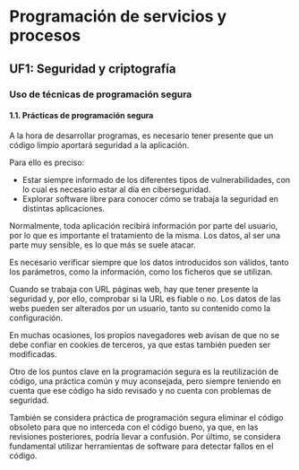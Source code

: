 # Programación de servicios y procesos

## UF1: Seguridad y criptografía

### Uso de técnicas de programación segura

#### 1.1. Prácticas de programación segura

A la hora de desarrollar programas, es necesario tener presente que un código limpio aportará seguridad a la aplicación.

Para ello es preciso:

- Estar siempre informado de los diferentes tipos de vulnerabilidades, con lo cual es necesario estar al día en ciberseguridad.
- Explorar software libre para conocer cómo se trabaja la seguridad en distintas aplicaciones.

Normalmente, toda aplicación recibirá información por parte del usuario, por lo que es importante el tratamiento de la misma. Los datos, al ser una parte muy sensible, es lo que más se suele atacar.

Es necesario verificar siempre que los datos introducidos son válidos, tanto los parámetros, como la información, como los ficheros que se utilizan.

Cuando se trabaja con URL páginas web, hay que tener presente la seguridad y, por ello, comprobar si la URL es fiable o no. Los datos de las webs pueden ser alterados por un usuario, tanto su contenido como la configuración.

En muchas ocasiones, los propios navegadores web avisan de que no se debe confiar en cookies de terceros, ya que estas también pueden ser modificadas.

Otro de los puntos clave en la programación segura es la reutilización de código, una práctica común y muy aconsejada, pero siempre teniendo en cuenta que ese código ha sido revisado y no cuenta con problemas de seguridad.

También se considera práctica de programación segura eliminar el código obsoleto para que no interceda con el código bueno, ya que, en las revisiones posteriores, podría llevar a confusión. Por último, se considera fundamental utilizar herramientas de software para detectar fallos en el código.
